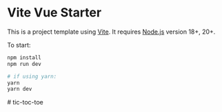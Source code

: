 # Vite Vue Starter

This is a project template using [Vite](https://vitejs.dev/). It requires [Node.js](https://nodejs.org) version 18+, 20+.

To start:

```sh
npm install
npm run dev

# if using yarn:
yarn
yarn dev
```
#   t i c - t o c - t o e  
 